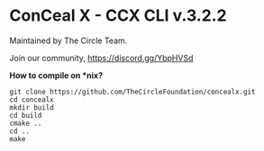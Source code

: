 
# ConCeal X - CCX CLI v.3.2.2

Maintained by The Circle Team.

Join our community, https://discord.gg/YbpHVSd

<b>How to compile on *nix?</b>

```
git clone https://github.com/TheCircleFoundation/concealx.git
cd concealx
mkdir build
cd build
cmake ..
cd ..
make
```
